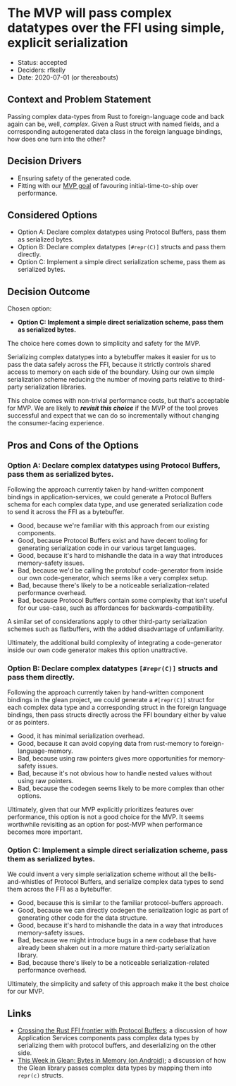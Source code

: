 # The MVP will pass complex datatypes over the FFI using simple, explicit serialization

* Status: accepted
* Deciders: rfkelly
* Date: 2020-07-01 (or thereabouts)

## Context and Problem Statement

Passing complex data-types from Rust to foreign-language code and back again can be, well, *complex*.
Given a Rust struct with named fields, and a corresponding autogenerated data class in the foreign language
bindings, how does one turn into the other?

## Decision Drivers

* Ensuring safety of the generated code.
* Fitting with our [MVP goal](./0001-mvp-webidl.md) of favouring initial-time-to-ship over performance.

## Considered Options

* Option A: Declare complex datatypes using Protocol Buffers, pass them as serialized bytes.
* Option B: Declare complex datatypes `[#repr(C)]` structs and pass them directly.
* Option C: Implement a simple direct serialization scheme, pass them as serialized bytes.

## Decision Outcome

Chosen option:
  * **Option C: Implement a simple direct serialization scheme, pass them as serialized bytes.**

The choice here comes down to simplicity and safety for the MVP.

Serializing complex datatypes into a bytebuffer makes it easier for us to pass the data safely across the FFI,
because it strictly controls shared access to memory on each side of the boundary. Using our own simple
serialization scheme reducing the number of moving parts relative to third-party serialization libraries.

This choice comes with non-trivial performance costs, but that's acceptable for MVP.
We are likely to ***revisit this choice*** if the MVP of the tool proves successful
and expect that we can do so incrementally without changing the consumer-facing experience.

## Pros and Cons of the Options

### Option A: Declare complex datatypes using Protocol Buffers, pass them as serialized bytes.

Following the approach currently taken by hand-written component bindings in application-services,
we could generate a Protocol Buffers schema for each complex data type, and use generated serialization
code to send it across the FFI as a bytebuffer.

* Good, because we're familiar with this approach from our existing components.
* Good, because Protocol Buffers exist and have decent tooling for generating serialization code
  in our various target languages.
* Good, because it's hard to mishandle the data in a way that introduces memory-safety issues.
* Bad, because we'd be calling the protobuf code-generator from inside our own code-generator,
  which seems like a very complex setup.
* Bad, because there's likely to be a noticeable serialization-related performance overhead.
* Bad, because Protocol Buffers contain some complexity that isn't useful for our use-case, such
  as affordances for backwards-compatibility.

A similar set of considerations apply to other third-party serialization schemes such as flatbuffers,
with the added disadvantage of unfamiliarity.

Ultimately, the additional build complexity of integrating a code-generator inside our own code generator
makes this option unattractive.

### Option B: Declare complex datatypes `[#repr(C)]` structs and pass them directly.

Following the approach currently taken by hand-written component bindings in the glean project,
we could generate a `#[repr(C)]` struct for each complex data type and a corresponding struct
in the foreign language bindings, then pass structs directly across the FFI boundary either
by value or as pointers.

* Good, it has minimal serialization overhead.
* Good, because it can avoid copying data from rust-memory to foreign-language-memory.
* Bad, because using raw pointers gives more opportunities for memory-safety issues.
* Bad, because it's not obvious how to handle nested values without using raw pointers.
* Bad, because the codegen seems likely to be more complex than other options.

Ultimately, given that our MVP explicitly prioritizes features over performance, this option
is not a good choice for the MVP. It seems worthwhile revisiting as an option for post-MVP
when performance becomes more important.

### Option C: Implement a simple direct serialization scheme, pass them as serialized bytes.

We could invent a very simple serialization scheme without all the bells-and-whistles of Protocol Buffers,
and serialize complex data types to send them across the FFI as a bytebuffer.

* Good, because this is similar to the familiar protocol-buffers approach.
* Good, because we can directly codegen the serialization logic as part of generating other code for
  the data structure.
* Good, because it's hard to mishandle the data in a way that introduces memory-safety issues.
* Bad, because we might introduce bugs in a new codebase that have already been shaken out in
  a more mature third-party serialization library.
* Bad, because there's likely to be a noticeable serialization-related performance overhead.

Ultimately, the simplicity and safety of this approach make it the best choice for our MVP.

## Links

* [Crossing the Rust FFI frontier with Protocol Buffers](https://hacks.mozilla.org/2019/04/crossing-the-rust-ffi-frontier-with-protocol-buffers/);
  a discussion of how Application Services components pass complex data types by serializing them with
  protocol buffers, and deserializing on the other side.
* [This Week in Glean: Bytes in Memory (on Android)](https://fnordig.de/2020/05/04/this-week-in-glean/);
  a discussion of how the Glean library passes complex data types by mapping them into `repr(c)` structs.
